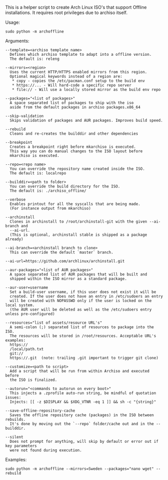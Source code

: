 This is a helper script to create Arch Linux ISO's that support
Offline installations. It requires root privileges due to archiso itself.

Usage:

	sudo python -m archoffline

Arguments:

	--template=<archiso template name>
	  Defines which archiso template to adapt into a offline version.
	  The default is: releng

	--mirrors=<region>
	  Uses the current HTTP/HTTPS enabled mirrors from this region.
	  Optional magical keywords instead of a region are:
	   * copy - copies the /etc/pacman.conf setup to the build env
	   * https://... - Will hard-code a specific repo server
	   * file:// - Will use a locally stored mirror as the build env repo

	--packages="<list of packages>"
	  A space separated list of packages to ship with the iso
	  aside from the default packages in archiso packages.x86_64

	--skip-validation
	  Skips validation of packages and AUR packages. Improves build speed.

	--rebuild
	  Cleans and re-creates the builddir and other dependencies

	--breakpoint
	  Creates a breakpoint right before mkarchiso is executed.
	  This way you can do manual changes to the ISO layout before
	  mkarchiso is executed.

	--repo=<repo name>
	  You can override the repository name created inside the ISO.
	  The default is: localrepo

	--builddir=<path to folder>
	  You can override the build directory for the ISO.
	  The default is: ./archiso_offline/

	--verbose
	  Enables printout for all the syscalls that are being made.
	  (For instance output from mkarchiso)

	--archinstall
	  Clones in archinstall to /root/archinstall-git with the given --ai-branch and
	  --ai-url.
	  (This is optional, archinstall stable is shipped as a package already)

	--ai-branch=<archinstall branch to clone>
	  This can override the default `master` branch.

    --ai-url=https://github.com/archlinux/archinstall.git

	--aur-packages="<list of AUR packages>"
	  A space separated list of AUR packages that will be built and
	  shipped within the ISO mirror as a standard package.

	--aur-user=username
	  Set a build-user username, if this user does not exist it will be
	  created. If the user does not have an entry in /etc/sudoers an entry
	  will be created with NOPASSWD only if the user is locked on the local system.
	  (the AUR user will be deleted as well as the /etc/sudoers entry unless pre-configured)

	--resources="list of assets/resource URL's"
	  A semi-colon (;) separated list of resources to package into the ISO.
	  The resources will be stored in /root/resources. Acceptable URL's examples:
	  https://
	  /local/path.txt
	  git://
	  https://.git  (note: trailing .git important to trigger git clone)

	--customize=<path to script>
	  Add a script that will be run from within Archiso and executed before
	  the ISO is finalized.

	--autorun="<commands to autorun on every boot>"
	  This injects a .zprofile auto-run string, be mindful of quotation issues:
	  Injects: [[ -z $DISPLAY && $XDG_VTNR -eq 1 ]] && sh -c "{string}"

	--save-offline-repository-cache
	  Saves the offline repository cache (packages) in the ISO between rebuilds.
	  It's done by moving out the `--repo` folder/cache out and in the --builddir.

	--silent
	  Does not prompt for anything, will skip by default or error out if key parameters
	  were not found during execution.

Examples:

	sudo python -m archoffline --mirrors=Sweden --packages="nano wget" --rebuild
